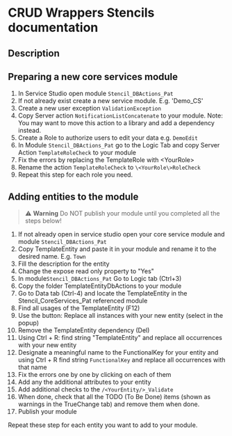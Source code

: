# CRUD Wrappers Stencils documentation

## Description

## Preparing a new core services module

1. In Service Studio open module `Stencil_DBActions_Pat`
1. If not already exist create a new service module. E.g. 'Demo_CS'
1. Create a new user exception `ValidationException`
1. Copy Server action `NotificationListConcatenate` to your module. Note: You may want to move this action to a library and add a dependency instead.
1. Create a Role to authorize users to edit your data e.g. `DemoEdit`
1. In Module `Stencil_DBActions_Pat` go to the Logic Tab and copy Server Action `TemplateRoleCheck` to your module
1. Fix the errors by replacing the TemplateRole with \<YourRole\>
1. Rename the action `TemplateRoleCheck` to `\<YourRole\>RoleCheck`
1. Repeat this step for each role you need.

## Adding entities to the module

> :warning: **Warning** Do NOT publish your module until you completed all the steps below!

1. If not already open in service studio open your core service module and module `Stencil_DBActions_Pat`
1. Copy TemplateEntity and paste it in your module and rename it to the desired name. E.g. `Town`
1. Fill the description for the entity
1. Change the expose read only property to "Yes"
1. In module`Stencil_DBActions_Pat` Go to Logic tab (Ctrl+3)
1. Copy the folder TemplateEntityDbActions to your module
1. Go to Data tab (Ctrl-4) and locate the TemplateEntity in the Stencil_CoreServices_Pat referenced module
1. Find all usages of the TemplateEntity (F12)
1. Use the button: Replace all instances with your new entity (select in the popup)
1. Remove the TemplateEntity dependency (Del)
1. Using Ctrl + R: find string "TemplateEntity" and replace all occurrences with your new entity
1. Designate a meaningful name to the FunctionalKey for your entity and using Ctrl + R find string `FunctionalKey` and replace all occurrences with that name
1. Fix the errors one by one by clicking on each of them
1. Add any the additional attributes to your entity
1. Add additional checks to the `/<YourEntity/>_Validate`
1. When done, check that all the TODO (To Be Done) items (shown as warnings in the TrueChange tab) and remove them when done.
1. Publish your module

Repeat these step for each entity you want to add to your module.
